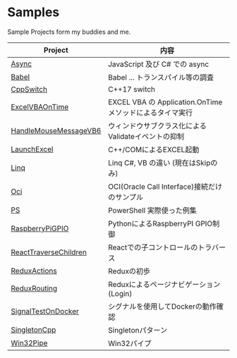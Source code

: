 # Samples
Sample Projects form my buddies and me.

| Project | 内容 |
| - | - |
| [Async](./Async) | JavaScript 及び C# での async |
| [Babel](./Babel) | Babel ... トランスパイル等の調査 |
| [CppSwitch](./CppSwitch) | C++17 switch |
| [ExcelVBAOnTime](./ExcelVBAOnTime) | EXCEL VBA の Application.OnTime メソッドによるタイマ実行 |
| [HandleMouseMessageVB6](./HandleMouseMessageVB6) | ウィンドウサブクラス化によるValidateイベントの抑制 |
| [LaunchExcel](./LaunchExcel) | C++/COMによるEXCEL起動 |
| [Linq](./Linq) | Linq C#, VB の違い (現在はSkipのみ) |
| [Oci](./Oci) | OCI(Oracle Call Interface)接続だけのサンプル |
| [PS](./PS) | PowerShell 実際使った例集 |
| [RaspberryPiGPIO](./RaspberryPiGPIO) | PythonによるRaspberryPI GPIO制御 |
| [ReactTraverseChildren](./ReactTraverseChildren) | Reactでの子コントロールのトラバース |
| [ReduxActions](./ReduxActions) | Reduxの初歩 |
| [ReduxRouting](./ReduxRouting) | Reduxによるページナビゲーション(Login) |
| [SignalTestOnDocker](./SignalTestOnDocker) | シグナルを使用してDockerの動作確認 |
| [SingletonCpp](./SingletonCpp)| Singletonパターン |
| [Win32Pipe](./Win32Pipe) | Win32パイプ |

